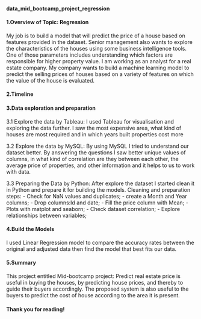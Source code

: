 #### data_mid_bootcamp_project_regression


#### 1.Overview of Topic: Regression

My job is to build a model that will predict the price of a house based on features provided in the dataset. Senior management also wants to explore the characteristics of the houses using some business intelligence tools. One of those parameters includes understanding which factors are responsible for higher property value.
I am working as an analyst for a real estate company. My company wants to build a machine learning model to predict the selling prices of houses based on a variety of features on which the value of the house is evaluated.


#### 2.Timeline


#### 3.Data exploration and preparation

3.1 Explore the data by Tableau: I used Tableau for visualisation and exploring the data further. I saw the most expensive area, what kind of houses are most required and in which years built properties cost more

3.2 Explore the data by MySQL: By using MySQL I tried to understand our dataset better. By answering the questions I saw better unique values of columns, in what kind of correlation are they between each other, the average price of properties, and other information and it helps to us to work with data.

3.3 Preparing the Data by Python: After explore the dataset I started clean it in Python and prepare it for building the models.
Cleaning and preparation steps:
       - Check for NaN values and duplicates;
       - create a Month and Year columns;
       - Drop columns:Id and date;
       - Fill the price column with Mean;
       - Plots with matplot and seaborn;
       - Check dataset correlation;
       - Explore relationships between variables;


#### 4.Build the Models

I used Linear Regression model to compare the accuracy rates between the original and adjusted data then find the model that best fits our data.


#### 5.Summary      

This project entitled Mid-bootcamp project: Predict real estate price is useful in buying the houses, by predicting house prices, and thereby to guide their buyers accordingly. The proposed system is also useful to the buyers to predict the cost of house according to the area it is present.
        
        
        
        
#### Thank you for reading!
